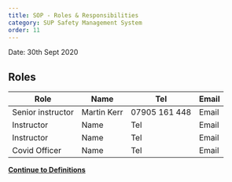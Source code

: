 ```yaml
---
title: SOP - Roles & Responsibilities
category: SUP Safety Management System
order: 11
---
```

Date: 30th Sept 2020

## Roles

Role | Name | Tel | Email  
--- | --- | --- | ---
Senior instructor | Martin Kerr| 07905 161 448 | Email
Instructor | Name | Tel | Email
Instructor | Name | Tel | Email
Covid Officer | Name | Tel | Email

**[Continue to Definitions](/clyde/Content/12-SUP_SOP_Definitions/)**
